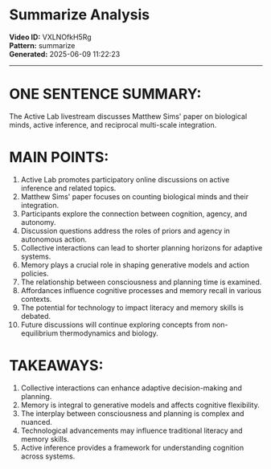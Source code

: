 # Summarize Analysis

**Video ID:** VXLNOfkH5Rg  
**Pattern:** summarize  
**Generated:** 2025-06-09 11:22:23  

---

# ONE SENTENCE SUMMARY:
The Active Lab livestream discusses Matthew Sims' paper on biological minds, active inference, and reciprocal multi-scale integration.

# MAIN POINTS:
1. Active Lab promotes participatory online discussions on active inference and related topics.
2. Matthew Sims' paper focuses on counting biological minds and their integration.
3. Participants explore the connection between cognition, agency, and autonomy.
4. Discussion questions address the roles of priors and agency in autonomous action.
5. Collective interactions can lead to shorter planning horizons for adaptive systems.
6. Memory plays a crucial role in shaping generative models and action policies.
7. The relationship between consciousness and planning time is examined.
8. Affordances influence cognitive processes and memory recall in various contexts.
9. The potential for technology to impact literacy and memory skills is debated.
10. Future discussions will continue exploring concepts from non-equilibrium thermodynamics and biology.

# TAKEAWAYS:
1. Collective interactions can enhance adaptive decision-making and planning.
2. Memory is integral to generative models and affects cognitive flexibility.
3. The interplay between consciousness and planning is complex and nuanced.
4. Technological advancements may influence traditional literacy and memory skills.
5. Active inference provides a framework for understanding cognition across systems.